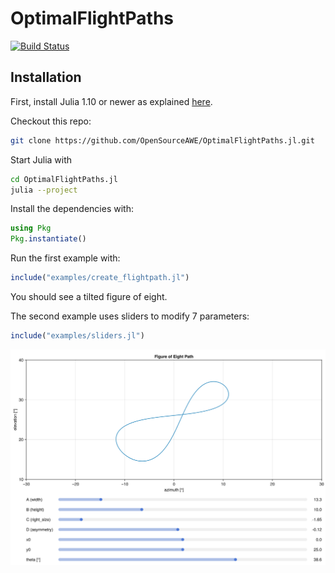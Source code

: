 # OptimalFlightPaths

[![Build Status](https://github.com/OpenSourceAWE/OptimalFlightPaths.jl/actions/workflows/CI.yml/badge.svg?branch=main)](https://github.com/OpenSourceAWE/OptimalFlightPaths.jl/actions/workflows/CI.yml?query=branch%3Amain)

## Installation

First, install Julia 1.10 or newer as explained [here](https://ufechner7.github.io/2024/08/09/installing-julia-with-juliaup.html).

Checkout this repo:

```bash
git clone https://github.com/OpenSourceAWE/OptimalFlightPaths.jl.git
```
Start Julia with
```bash
cd OptimalFlightPaths.jl
julia --project
```

Install the dependencies with:
```julia
using Pkg
Pkg.instantiate()
```

Run the first example with:
```julia
include("examples/create_flightpath.jl")
```
You should see a tilted figure of eight.

The second example uses sliders to modify 7 parameters:
```julia
include("examples/sliders.jl")
```
![Screenshot](./docs/screenshot.png)


